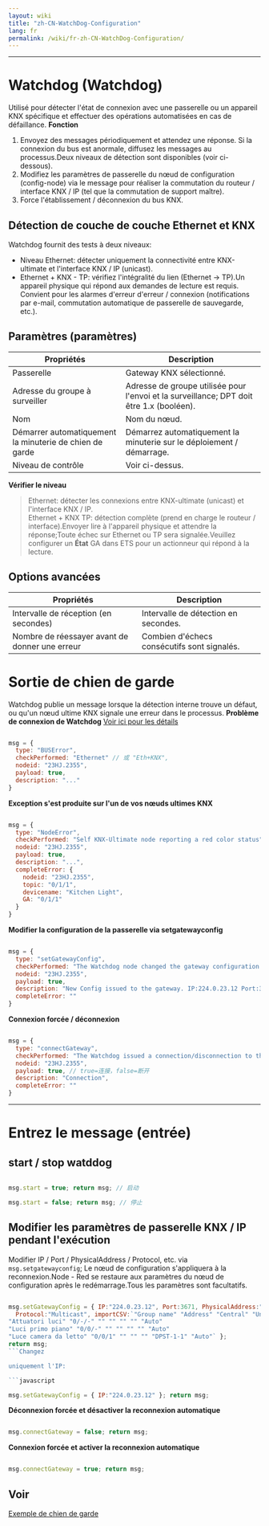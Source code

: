 ```yaml
---
layout: wiki
title: "zh-CN-WatchDog-Configuration"
lang: fr
permalink: /wiki/fr-zh-CN-WatchDog-Configuration/
---
```

---
# Watchdog (Watchdog)
Utilisé pour détecter l'état de connexion avec une passerelle ou un appareil KNX spécifique et effectuer des opérations automatisées en cas de défaillance.
**Fonction**
1. Envoyez des messages périodiquement et attendez une réponse. Si la connexion du bus est anormale, diffusez les messages au processus.Deux niveaux de détection sont disponibles (voir ci-dessous).
2. Modifiez les paramètres de passerelle du nœud de configuration (config-node) via le message pour réaliser la commutation du routeur / interface KNX / IP (tel que la commutation de support maître).
3. Force l'établissement / déconnexion du bus KNX.
## Détection de couche de couche Ethernet et KNX
Watchdog fournit des tests à deux niveaux:
- Niveau Ethernet: détecter uniquement la connectivité entre KNX-ultimate et l'interface KNX / IP (unicast).
- Ethernet + KNX - TP: vérifiez l'intégralité du lien (Ethernet → TP).Un appareil physique qui répond aux demandes de lecture est requis.
Convient pour les alarmes d'erreur d'erreur / connexion (notifications par e-mail, commutation automatique de passerelle de sauvegarde, etc.).
## Paramètres (paramètres)
| Propriétés | Description |
|-|-|
| Passerelle | Gateway KNX sélectionné. |
|Adresse du groupe à surveiller |Adresse de groupe utilisée pour l'envoi et la surveillance; DPT doit être 1.x (booléen).|
| Nom | Nom du nœud. |
|Démarrer automatiquement la minuterie de chien de garde | Démarrez automatiquement la minuterie sur le déploiement / démarrage. |
| Niveau de contrôle |Voir ci-dessus. |
**Vérifier le niveau**
> Ethernet: détecter les connexions entre KNX-ultimate (unicast) et l'interface KNX / IP. <br/>
> Ethernet + KNX TP: détection complète (prend en charge le routeur / interface).Envoyer lire à l'appareil physique et attendre la réponse;Toute échec sur Ethernet ou TP sera signalée.Veuillez configurer un **État** GA dans ETS pour un actionneur qui répond à la lecture. <br/>
## Options avancées
| Propriétés | Description |
|-|-|
| Intervalle de réception (en secondes) | Intervalle de détection en secondes. |
| Nombre de réessayer avant de donner une erreur |Combien d'échecs consécutifs sont signalés. |
# Sortie de chien de garde
Watchdog publie un message lorsque la détection interne trouve un défaut, ou qu'un nœud ultime KNX signale une erreur dans le processus.
**Problème de connexion de Watchdog**
<a href = "https://github.com/supergiovane/node-red-constrib-knx-ultimate/wiki/watchdog-configuration" cible = "_ Blank"> Voir ici pour les détails </a>

```javascript

msg = {
  type: "BUSError",
  checkPerformed: "Ethernet" // 或 "Eth+KNX",
  nodeid: "23HJ.2355",
  payload: true,
  description: "..."
}
```

**Exception s'est produite sur l'un de vos nœuds ultimes KNX** 

```javascript

msg = {
  type: "NodeError",
  checkPerformed: "Self KNX-Ultimate node reporting a red color status",
  nodeid: "23HJ.2355",
  payload: true,
  description: "...",
  completeError: {
    nodeid: "23HJ.2355",
    topic: "0/1/1",
    devicename: "Kitchen Light",
    GA: "0/1/1"
  }
}
```

**Modifier la configuration de la passerelle via setgatewayconfig** 

```javascript

msg = {
  type: "setGatewayConfig",
  checkPerformed: "The Watchdog node changed the gateway configuration.",
  nodeid: "23HJ.2355",
  payload: true,
  description: "New Config issued to the gateway. IP:224.0.23.12 Port:3671 PhysicalAddress:15.15.1\nBindLocalInterface:Auto",
  completeError: ""
}
```

**Connexion forcée / déconnexion** 

```javascript

msg = {
  type: "connectGateway",
  checkPerformed: "The Watchdog issued a connection/disconnection to the gateway.",
  nodeid: "23HJ.2355",
  payload: true, // true=连接，false=断开
  description: "Connection",
  completeError: ""
}
```

---

# Entrez le message (entrée)
## start / stop watddog

```javascript

msg.start = true; return msg; // 启动
```

```javascript
msg.start = false; return msg; // 停止
```

## Modifier les paramètres de passerelle KNX / IP pendant l'exécution
Modifier IP / Port / PhysicalAddress / Protocol, etc. via `msg.setgatewayconfig`; Le nœud de configuration s'appliquera à la reconnexion.Node - Red se restaure aux paramètres du nœud de configuration après le redémarrage.Tous les paramètres sont facultatifs.

```javascript

msg.setGatewayConfig = { IP:"224.0.23.12", Port:3671, PhysicalAddress:"15.15.1", BindToEthernetInterface:"Auto",
  Protocol:"Multicast", importCSV:`"Group name" "Address" "Central" "Unfiltered" "Description" "DatapointType" "Security"
"Attuatori luci" "0/-/-" "" "" "" "" "Auto"
"Luci primo piano" "0/0/-" "" "" "" "" "Auto"
"Luce camera da letto" "0/0/1" "" "" "" "DPST-1-1" "Auto"` };
return msg;
```Changez

uniquement l'IP:

```javascript

msg.setGatewayConfig = { IP:"224.0.23.12" }; return msg;
```

**Déconnexion forcée et désactiver la reconnexion automatique** 

```javascript

msg.connectGateway = false; return msg;
```

**Connexion forcée et activer la reconnexion automatique** 

```javascript

msg.connectGateway = true; return msg;
```

## Voir
[Exemple de chien de garde](/node-red-contrib-knx-ultimate/wiki/-Sample---WatchDog)
